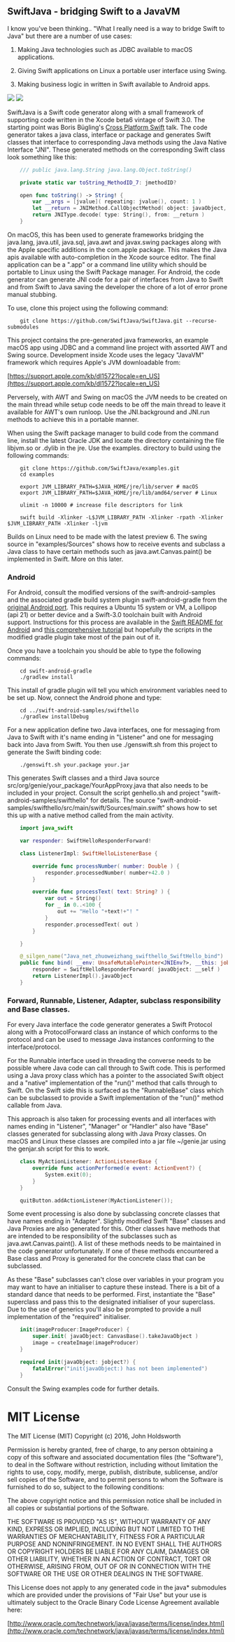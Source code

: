 
## SwiftJava - bridging Swift to a JavaVM

I know you've been thinking.. "What I really need is a way to bridge Swift to Java"
but there are a number of use cases:

1. Making Java technologies such as JDBC available to macOS applications.

2. Giving Swift applications on Linux a portable user interface using Swing.

3. Making business logic in written in Swift available to Android apps.
 
![](http://johnholdsworth.com/Linux.png) ![](http://johnholdsworth.com/Android.png)

SwiftJava is a Swift code generator along with a small framework of supporting code written in 
the Xcode beta6 vintage of Swift 3.0. The starting point was Boris Bügling's
[Cross Platform Swift](https://realm.io/news/altconf-boris-bugling-cross-platform-swift/) talk.
The code generator takes a java class, interface or package and generates Swift classes
that interface to corresponding Java methods using the Java Native Interface "JNI".
These generated methods on the corresponding Swift class look something like this:

```Swift
    /// public java.lang.String java.lang.Object.toString()

    private static var toString_MethodID_7: jmethodID?

    open func toString() -> String! {
        var __args = [jvalue]( repeating: jvalue(), count: 1 )
        let __return = JNIMethod.CallObjectMethod( object: javaObject, methodName: "toString", methodSig: "()Ljava/lang/String;", methodCache: &JavaObject.toString_MethodID_7, args: &__args, locals: nil )
        return JNIType.decode( type: String(), from: __return )
    }
```

On macOS, this has been used to generate frameworks bridging the java.lang, java.util,
java.sql, java.awt and javax.swing packages along with the Apple specific additions
in the com.apple package. This makes the Java apis available with auto-completion in
the Xcode source editor. The final application can be a ".app" or a command line utility
which should be portable to Linux using the Swift Package manager. For Android, the code
generator can generate JNI code for a pair of interfaces from Java to Swift and from
Swift to Java saving the developer the chore of a lot of error prone manual stubbing.

To use, clone this project using the following command:

```Shell
    git clone https://github.com/SwiftJava/SwiftJava.git --recurse-submodules
```

This project contains the pre-generated java frameworks, an example macOS app using 
JDBC and a command line project with assorted AWT and Swing source. Development inside
Xcode uses the legacy "JavaVM" framework which requires Apple's JVM downloadable from:

[https://support.apple.com/kb/dl1572?locale=en_US](https://support.apple.com/kb/dl1572?locale=en_US)

Perversely, with AWT and Swing on macOS the JVM needs to be created on the main thread
while setup code needs to be off the main thread to leave it available for AWT's own
runloop. Use the JNI.background and JNI.run methods to achieve this in a portable manner.

When using the Swift package manager to build code from the command line, install the
latest Oracle JDK and locate the directory containing the file libjvm.so or .dylib in
the jre. Use the examples. directory to build using the following commands:

```Shell
    git clone https://github.com/SwiftJava/examples.git
    cd examples

    export JVM_LIBRARY_PATH=$JAVA_HOME/jre/lib/server # macOS
    export JVM_LIBRARY_PATH=$JAVA_HOME/jre/lib/amd64/server # Linux

    ulimit -n 10000 # increase file descriptors for link

    swift build -Xlinker -L$JVM_LIBRARY_PATH -Xlinker -rpath -Xlinker $JVM_LIBRARY_PATH -Xlinker -ljvm
```

Builds on Linux need to be made with the latest preview 6. The swing source in
"examples/Sources" shows how to receive events and subclass a Java class to have certain
methods such as java.awt.Canvas.paint() be implemented in Swift. More on this later.

### Android

For Android, consult the modified versions of the swift-android-samples and the associated
gradle build system plugin swift-android-gradle from the [original Android port](https://github.com/SwiftAndroid).
This requires a Ubuntu 15 system or VM, a Lollipop (api 21) or better device and a Swift-3.0
toolchain built with Android support. Instructions for this process are available in the
[Swift README for Android](https://github.com/apple/swift/blob/master/docs/Android.md)
and [this comprehensive tutorial](https://medium.com/@ephemer/how-we-put-an-app-in-the-android-play-store-using-swift-67bd99573e3c)
but hopefully the scripts in the modified gradle plugin take most of the pain out of it.

Once you have a toolchain you should be able to type the following commands:

```Shell
    cd swift-android-gradle
    ./gradlew install
```

This install of gradle plugin will tell you which environment variables need to be set up.
Now, connect the Android phone and type:

```Shell
    cd ../swift-android-samples/swifthello
    ./gradlew installDebug
```

For a new application define two Java interfaces, one for messaging from Java to Swift
with it's name ending in "Listener" and one for messaging back into Java from Swift.
You then use ./genswift.sh from this project to generate the Swift binding code:

```Shell
    ./genswift.sh your.package your.jar
```

This generates Swift classes and a third Java source src/org/genie/your_package/YourAppProxy.java
that also needs to be included in your project. Consult the script genhello.sh and project
"swift-android-samples/swifthello" for details. The source "swift-android-samples/swifthello/src/main/swift/Sources/main.swift"
shows how to set this up with a native method called from the main activity.

```Swift
    import java_swift

    var responder: SwiftHelloResponderForward!

    class ListenerImpl: SwiftHelloListenerBase {

        override func processNumber( number: Double ) {
            responder.processedNumber( number+42.0 )
        }

        override func processText( text: String? ) {
            var out = String()
            for _ in 0..<100 {
                out += "Hello "+text!+"! "
            }
            responder.processedText( out )
        }

    }	

    @_silgen_name("Java_net_zhuoweizhang_swifthello_SwiftHello_bind")
    public func bind( __env: UnsafeMutablePointer<JNIEnv?>, __this: jobject?, __self: jobject? )-> jobject? {
        responder = SwiftHelloResponderForward( javaObject: __self )
        return ListenerImpl().javaObject
    }
```

### Forward, Runnable, Listener, Adapter, subclass responsibility and Base classes.

For every Java interface the code generator generates a Swift Protocol along
with a ProtocolForward class an instance of which conforms to the protocol and
can be used to message Java instances conforming to the interface/protocol.

For the Runnable interface used in threading the converse needs to be possible
where Java code can call through to Swift code. This is performed using a Java
proxy class which has a pointer to the associated Swift object and a "native"
implementation of the "run()" method that calls through to Swift. On the Swift
side this is surfaced as the "RunnableBase" class which can be subclassed to
provide a Swift implementation of the "run()" method callable from Java.

This approach is also taken for processing events and all interfaces with names
ending in "Listener", "Manager" or "Handler" also have "Base" classes generated
for subclassing along with Java Proxy classes. On macOS and Linux these classes
are compiled into a jar file ~/genie.jar using the genjar.sh script for this to work.

```Swift
    class MyActionListener: ActionListenerBase {
        override func actionPerformed(e event: ActionEvent?) {
            System.exit(0);
        }
    }

    quitButton.addActionListener(MyActionListener());
```

Some event processing is also done by subclassing concrete classes that have names
ending in "Adapter". Slightly modified Swift "Base" classes and Java Proxies are also
generated for this. Other classes have methods that are intended to be responsibility
of the subclasses such as java.awt.Canvas.paint(). A list of these methods needs to be
maintained in the code generator unfortunately. If one of these methods encountered
a Base class and Proxy is generated for the concrete class that can be subclassed.

As these "Base" subclasses can't close over variables in your program you may want to
have an initialiser to capture these instead. There is a bit of a standard dance
that needs to be performed. First, instantiate the "Base" superclass and pass this 
to the designated initialiser of your superclass. Due to the use of generics you'll
also be prompted to provide a null implementation of the "required" initialiser.

```Swift
    init(imageProducer:ImageProducer) {
        super.init( javaObject: CanvasBase().takeJavaObject )
        image = createImage(imageProducer)
    }

    required init(javaObject: jobject?) {
        fatalError("init(javaObject:) has not been implemented")
    }
```

Consult the Swing examples code for further details.

# MIT License

The MIT License (MIT)
Copyright (c) 2016, John Holdsworth

Permission is hereby granted, free of charge, to any person obtaining a copy of this
software and associated documentation files (the "Software"), to deal in the Software
without restriction, including without limitation the rights to use, copy, modify, merge,
publish, distribute, sublicense, and/or sell copies of the Software, and to permit persons
to whom the Software is furnished to do so, subject to the following conditions:

The above copyright notice and this permission notice shall be included in all copies or substantial portions of the Software.

THE SOFTWARE IS PROVIDED "AS IS", WITHOUT WARRANTY OF ANY KIND, EXPRESS OR IMPLIED, 
INCLUDING BUT NOT LIMITED TO THE WARRANTIES OF MERCHANTABILITY, FITNESS FOR A PARTICULAR 
PURPOSE AND NONINFRINGEMENT. IN NO EVENT SHALL THE AUTHORS OR COPYRIGHT HOLDERS BE LIABLE 
FOR ANY CLAIM, DAMAGES OR OTHER LIABILITY, WHETHER IN AN ACTION OF CONTRACT, TORT OR OTHERWISE, 
ARISING FROM, OUT OF OR IN CONNECTION WITH THE SOFTWARE OR THE USE OR OTHER DEALINGS IN THE SOFTWARE.

This License does not apply to any generated code in the java* submodules which
are provided under the provisions of "Fair Use" but your use is ultimately subject
to the Oracle Binary Code License Agreement available here:

[http://www.oracle.com/technetwork/java/javase/terms/license/index.html](http://www.oracle.com/technetwork/java/javase/terms/license/index.html)

